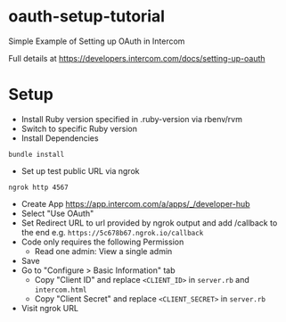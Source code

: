 # oauth-setup-tutorial
Simple Example of Setting up OAuth in Intercom

Full details at https://developers.intercom.com/docs/setting-up-oauth


# Setup
- Install Ruby version specified in .ruby-version via rbenv/rvm
- Switch to specific Ruby version
- Install Dependencies
```
bundle install
```
- Set up test public URL via ngrok
```
ngrok http 4567
```
- Create App https://app.intercom.com/a/apps/_/developer-hub
- Select "Use OAuth"
- Set Redirect URL to url provided by ngrok output and add /callback to the end e.g. `https://5c678b67.ngrok.io/callback`
- Code only requires the following Permission
   - Read one admin: View a single admin
- Save
- Go to "Configure > Basic Information" tab
   - Copy "Client ID" and replace `<CLIENT_ID>` in `server.rb` and `intercom.html`
   - Copy "Client Secret" and replace `<CLIENT_SECRET>` in `server.rb`
- Visit ngrok URL